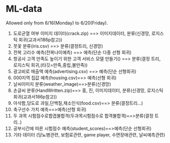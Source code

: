 # ML-data
Allowed only from 6/16(Monday) to 6/20(Friday).
1. 도로균열 여부 이미지 데이터(crack.zip) ==> 이미지데이터, 분류(신경망, 로지스틱 회귀(교과서186p참고))
2. 붓꽃 분류(iris.csv) ==> 분류(결정트리, 신경망)
3. 전복 고리수 예측(전복나이예측) ==> 예측(단순 다중 선형 회귀)
4. 항공사 고객 만족도 높이기 위한 고객 서비스 모델 만들기() ==> 분류(결정 트리, 로지스틱 회귀,(타깃=만족,중립,불만족))
5. 광고비로 매출액 예측(advertising.csv) ==> 예측(단순 선형회귀)
6. 000지역 집값 예측(housing.csv)==> 예측(선형 회귀)
8. 날씨이미지 분류(weather_image)==>분류(신경망)
9. 손글씨 분류(HandWritten.zip)==> 홍, 진, 이미지데이터, 분류(신경망, 로지스틱 회귀(교과서186p참고))
10. 아삭함,당도로 과일,단백질,채소인식(food.csv)==> 분류(결정트리...)
11. 축구선수 가치 예측==>예측(선형 회귀)
12. 두 과목 시험점수로합겹불합격(두과목시험점수로 합격불합격)==>분류(결정 트리..)
13. 공부시간에 따른 시험점수 예측(student_scores)==>예측(단순 선형회귀)
14. 기타 데이터 (당뇨병관련, 보험료관련, game player, 수면장애관련, 날씨예측관련)

